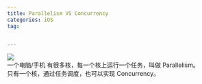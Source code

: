 ```yaml
---
title: Parallelism VS Concurrency
categories: iOS  
tag:    


---
```

 
![](http://oda58fqub.bkt.clouddn.com/14987483742514.jpg)  
一个电脑/手机 有很多核，每一个核上运行一个任务，叫做 Parallelism。  
只有一个核，通过任务调度，也可以实现 Concurrency。



